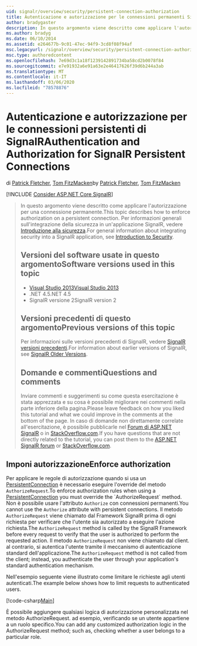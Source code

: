 ```yaml
---
uid: signalr/overview/security/persistent-connection-authorization
title: Autenticazione e autorizzazione per le connessioni permanenti SignalR | Microsoft Docs
author: bradygaster
description: In questo argomento viene descritto come applicare l'autorizzazione per una connessione permanente. Per informazioni generali sull'integrazione della sicurezza in un'applicazione SignalR,...
ms.author: bradyg
ms.date: 06/10/2014
ms.assetid: e264677b-9c01-47ec-94f9-3cd8f08f94af
msc.legacyurl: /signalr/overview/security/persistent-connection-authorization
msc.type: authoredcontent
ms.openlocfilehash: 7e69d3c1a18f1239142891734ba58cd2b0078f84
ms.sourcegitcommit: e7e91932a6e91a63e2e46417626f39d6b244a3ab
ms.translationtype: MT
ms.contentlocale: it-IT
ms.lasthandoff: 03/06/2020
ms.locfileid: "78578876"
---
```

# <a name="authentication-and-authorization-for-signalr-persistent-connections"></a><span data-ttu-id="c89ff-104">Autenticazione e autorizzazione per le connessioni persistenti di SignalR</span><span class="sxs-lookup"><span data-stu-id="c89ff-104">Authentication and Authorization for SignalR Persistent Connections</span></span>

<span data-ttu-id="c89ff-105">di [Patrick Fletcher](https://github.com/pfletcher), [Tom FitzMacken](https://github.com/tfitzmac)</span><span class="sxs-lookup"><span data-stu-id="c89ff-105">by [Patrick Fletcher](https://github.com/pfletcher), [Tom FitzMacken](https://github.com/tfitzmac)</span></span>

[!INCLUDE [Consider ASP.NET Core SignalR](~/includes/signalr/signalr-version-disambiguation.md)]

> <span data-ttu-id="c89ff-106">In questo argomento viene descritto come applicare l'autorizzazione per una connessione permanente.</span><span class="sxs-lookup"><span data-stu-id="c89ff-106">This topic describes how to enforce authorization on a persistent connection.</span></span> <span data-ttu-id="c89ff-107">Per informazioni generali sull'integrazione della sicurezza in un'applicazione SignalR, vedere [Introduzione alla sicurezza](introduction-to-security.md).</span><span class="sxs-lookup"><span data-stu-id="c89ff-107">For general information about integrating security into a SignalR application, see [Introduction to Security](introduction-to-security.md).</span></span>
>
> ## <a name="software-versions-used-in-this-topic"></a><span data-ttu-id="c89ff-108">Versioni del software usate in questo argomento</span><span class="sxs-lookup"><span data-stu-id="c89ff-108">Software versions used in this topic</span></span>
>
>
> - [<span data-ttu-id="c89ff-109">Visual Studio 2013</span><span class="sxs-lookup"><span data-stu-id="c89ff-109">Visual Studio 2013</span></span>](https://my.visualstudio.com/Downloads?q=visual%20studio%202013)
> - <span data-ttu-id="c89ff-110">.NET 4.5</span><span class="sxs-lookup"><span data-stu-id="c89ff-110">.NET 4.5</span></span>
> - <span data-ttu-id="c89ff-111">SignalR versione 2</span><span class="sxs-lookup"><span data-stu-id="c89ff-111">SignalR version 2</span></span>
>
>
>
> ## <a name="previous-versions-of-this-topic"></a><span data-ttu-id="c89ff-112">Versioni precedenti di questo argomento</span><span class="sxs-lookup"><span data-stu-id="c89ff-112">Previous versions of this topic</span></span>
>
> <span data-ttu-id="c89ff-113">Per informazioni sulle versioni precedenti di SignalR, vedere [SignalR versioni precedenti](../older-versions/index.md).</span><span class="sxs-lookup"><span data-stu-id="c89ff-113">For information about earlier versions of SignalR, see [SignalR Older Versions](../older-versions/index.md).</span></span>
>
> ## <a name="questions-and-comments"></a><span data-ttu-id="c89ff-114">Domande e commenti</span><span class="sxs-lookup"><span data-stu-id="c89ff-114">Questions and comments</span></span>
>
> <span data-ttu-id="c89ff-115">Inviare commenti e suggerimenti su come questa esercitazione è stata apprezzata e su cosa è possibile migliorare nei commenti nella parte inferiore della pagina.</span><span class="sxs-lookup"><span data-stu-id="c89ff-115">Please leave feedback on how you liked this tutorial and what we could improve in the comments at the bottom of the page.</span></span> <span data-ttu-id="c89ff-116">In caso di domande non direttamente correlate all'esercitazione, è possibile pubblicarle nel [Forum di ASP.NET SignalR](https://forums.asp.net/1254.aspx/1?ASP+NET+SignalR) o in [StackOverflow.com](http://stackoverflow.com/).</span><span class="sxs-lookup"><span data-stu-id="c89ff-116">If you have questions that are not directly related to the tutorial, you can post them to the [ASP.NET SignalR forum](https://forums.asp.net/1254.aspx/1?ASP+NET+SignalR) or [StackOverflow.com](http://stackoverflow.com/).</span></span>

## <a name="enforce-authorization"></a><span data-ttu-id="c89ff-117">Imponi autorizzazione</span><span class="sxs-lookup"><span data-stu-id="c89ff-117">Enforce authorization</span></span>

<span data-ttu-id="c89ff-118">Per applicare le regole di autorizzazione quando si usa un [PersistentConnection](https://msdn.microsoft.com/library/microsoft.aspnet.signalr.persistentconnection(v=vs.111).aspx) è necessario eseguire l'override del metodo `AuthorizeRequest`.</span><span class="sxs-lookup"><span data-stu-id="c89ff-118">To enforce authorization rules when using a [PersistentConnection](https://msdn.microsoft.com/library/microsoft.aspnet.signalr.persistentconnection(v=vs.111).aspx) you must override the `AuthorizeRequest` method.</span></span> <span data-ttu-id="c89ff-119">Non è possibile usare l'attributo `Authorize` con connessioni permanenti.</span><span class="sxs-lookup"><span data-stu-id="c89ff-119">You cannot use the `Authorize` attribute with persistent connections.</span></span> <span data-ttu-id="c89ff-120">Il metodo `AuthorizeRequest` viene chiamato dal Framework SignalR prima di ogni richiesta per verificare che l'utente sia autorizzato a eseguire l'azione richiesta.</span><span class="sxs-lookup"><span data-stu-id="c89ff-120">The `AuthorizeRequest` method is called by the SignalR Framework before every request to verify that the user is authorized to perform the requested action.</span></span> <span data-ttu-id="c89ff-121">Il metodo `AuthorizeRequest` non viene chiamato dal client. al contrario, si autentica l'utente tramite il meccanismo di autenticazione standard dell'applicazione.</span><span class="sxs-lookup"><span data-stu-id="c89ff-121">The `AuthorizeRequest` method is not called from the client; instead, you authenticate the user through your application's standard authentication mechanism.</span></span>

<span data-ttu-id="c89ff-122">Nell'esempio seguente viene illustrato come limitare le richieste agli utenti autenticati.</span><span class="sxs-lookup"><span data-stu-id="c89ff-122">The example below shows how to limit requests to authenticated users.</span></span>

[!code-csharp[Main](persistent-connection-authorization/samples/sample1.cs)]

<span data-ttu-id="c89ff-123">È possibile aggiungere qualsiasi logica di autorizzazione personalizzata nel metodo AuthorizeRequest. ad esempio, verificando se un utente appartiene a un ruolo specifico.</span><span class="sxs-lookup"><span data-stu-id="c89ff-123">You can add any customized authorization logic in the AuthorizeRequest method; such as, checking whether a user belongs to a particular role.</span></span>
